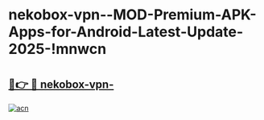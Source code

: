 # nekobox-vpn--MOD-Premium-APK-Apps-for-Android-Latest-Update-2025-!mnwcn

# <h2><a href="https://cojxoi.esa.edu.pl?title=nekobox-vpn-&ref=mnwcn">🔗👉 🔴 nekobox-vpn-</a></h2>

[![acn](https://github.com/user-attachments/assets/0f9c940e-d8b0-45ae-aac7-cd30a18b3e1c)](https://cojxoi.esa.edu.pl?title=nekobox-vpn-&ref=mnwcn)

